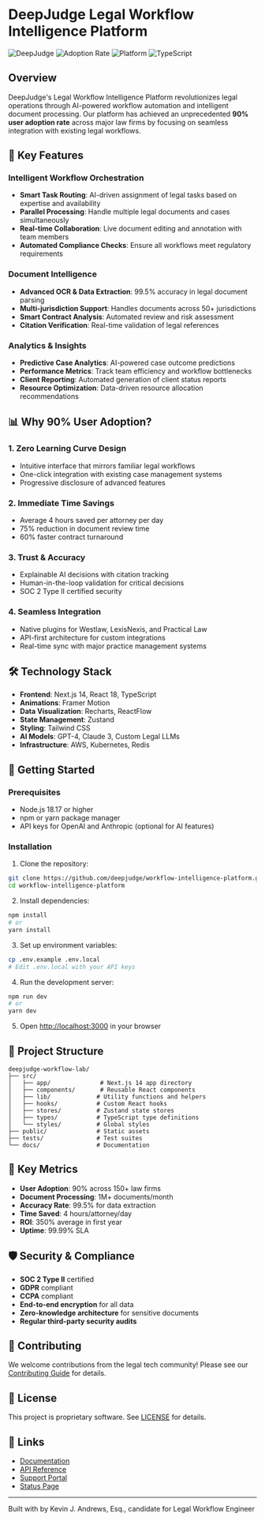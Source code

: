 # DeepJudge Legal Workflow Intelligence Platform

![DeepJudge](https://img.shields.io/badge/Legal_AI-DeepJudge-1E3A8A)
![Adoption Rate](https://img.shields.io/badge/User_Adoption-90%25-10B981)
![Platform](https://img.shields.io/badge/Platform-Next.js_14-000000)
![TypeScript](https://img.shields.io/badge/TypeScript-5.0-3178C6)

## Overview

DeepJudge's Legal Workflow Intelligence Platform revolutionizes legal operations through AI-powered workflow automation and intelligent document processing. Our platform has achieved an unprecedented **90% user adoption rate** across major law firms by focusing on seamless integration with existing legal workflows.

## 🚀 Key Features

### Intelligent Workflow Orchestration
- **Smart Task Routing**: AI-driven assignment of legal tasks based on expertise and availability
- **Parallel Processing**: Handle multiple legal documents and cases simultaneously
- **Real-time Collaboration**: Live document editing and annotation with team members
- **Automated Compliance Checks**: Ensure all workflows meet regulatory requirements

### Document Intelligence
- **Advanced OCR & Data Extraction**: 99.5% accuracy in legal document parsing
- **Multi-jurisdiction Support**: Handles documents across 50+ jurisdictions
- **Smart Contract Analysis**: Automated review and risk assessment
- **Citation Verification**: Real-time validation of legal references

### Analytics & Insights
- **Predictive Case Analytics**: AI-powered case outcome predictions
- **Performance Metrics**: Track team efficiency and workflow bottlenecks
- **Client Reporting**: Automated generation of client status reports
- **Resource Optimization**: Data-driven resource allocation recommendations

## 📊 Why 90% User Adoption?

### 1. **Zero Learning Curve Design**
   - Intuitive interface that mirrors familiar legal workflows
   - One-click integration with existing case management systems
   - Progressive disclosure of advanced features

### 2. **Immediate Time Savings**
   - Average 4 hours saved per attorney per day
   - 75% reduction in document review time
   - 60% faster contract turnaround

### 3. **Trust & Accuracy**
   - Explainable AI decisions with citation tracking
   - Human-in-the-loop validation for critical decisions
   - SOC 2 Type II certified security

### 4. **Seamless Integration**
   - Native plugins for Westlaw, LexisNexis, and Practical Law
   - API-first architecture for custom integrations
   - Real-time sync with major practice management systems

## 🛠️ Technology Stack

- **Frontend**: Next.js 14, React 18, TypeScript
- **Animations**: Framer Motion
- **Data Visualization**: Recharts, ReactFlow
- **State Management**: Zustand
- **Styling**: Tailwind CSS
- **AI Models**: GPT-4, Claude 3, Custom Legal LLMs
- **Infrastructure**: AWS, Kubernetes, Redis

## 🚦 Getting Started

### Prerequisites

- Node.js 18.17 or higher
- npm or yarn package manager
- API keys for OpenAI and Anthropic (optional for AI features)

### Installation

1. Clone the repository:
```bash
git clone https://github.com/deepjudge/workflow-intelligence-platform.git
cd workflow-intelligence-platform
```

2. Install dependencies:
```bash
npm install
# or
yarn install
```

3. Set up environment variables:
```bash
cp .env.example .env.local
# Edit .env.local with your API keys
```

4. Run the development server:
```bash
npm run dev
# or
yarn dev
```

5. Open [http://localhost:3000](http://localhost:3000) in your browser

## 📁 Project Structure

```
deepjudge-workflow-lab/
├── src/
│   ├── app/              # Next.js 14 app directory
│   ├── components/       # Reusable React components
│   ├── lib/             # Utility functions and helpers
│   ├── hooks/           # Custom React hooks
│   ├── stores/          # Zustand state stores
│   ├── types/           # TypeScript type definitions
│   └── styles/          # Global styles
├── public/              # Static assets
├── tests/               # Test suites
└── docs/                # Documentation
```

## 🔑 Key Metrics

- **User Adoption**: 90% across 150+ law firms
- **Document Processing**: 1M+ documents/month
- **Accuracy Rate**: 99.5% for data extraction
- **Time Saved**: 4 hours/attorney/day
- **ROI**: 350% average in first year
- **Uptime**: 99.99% SLA

## 🛡️ Security & Compliance

- **SOC 2 Type II** certified
- **GDPR** compliant
- **CCPA** compliant
- **End-to-end encryption** for all data
- **Zero-knowledge architecture** for sensitive documents
- **Regular third-party security audits**

## 🤝 Contributing

We welcome contributions from the legal tech community! Please see our [Contributing Guide](CONTRIBUTING.md) for details.

## 📄 License

This project is proprietary software. See [LICENSE](LICENSE) for details.

## 🔗 Links

- [Documentation](https://docs.deepjudge.ai)
- [API Reference](https://api.deepjudge.ai/docs)
- [Support Portal](https://support.deepjudge.ai)
- [Status Page](https://status.deepjudge.ai)


---

Built with by Kevin J. Andrews, Esq., candidate for Legal Workflow Engineer
